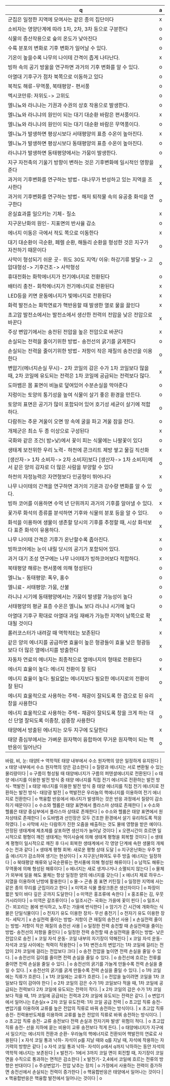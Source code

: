 q | a
---|---
군집은 일정한 지역에 모여사는 같은 종의 집단이다		| x
소비자는 영양단계에 따라 1차, 2차, 3차 등으로 구분한다		| o
식물의 증산작용으로 숲의 온도가 낮아진다		| o
수륙 분포의 변화로 기후 변화가 일어날 수 있다.		| o
기온이 높을수록 나무의 나이테 간격이 좁게 나타난다.		| x
빙하 속의 공기 방울을 연구하면 과거의 기후 변화를 알 수 있다.		| o
아열대 기후구가 점차 북쪽으로 이동하고 있다		| o
북적도 해류-무역풍, 북태평양- 편서풍		| o
멕시코만류: 저위도-> 고위도		| o
엘니뇨와 라니냐는 기권과 수권의 상호 작용으로 발생한다.		| o
엘니뇨와 라니냐의 원인이 되는 대기 대순환 바람은 편서풍이다.		| x
엘니뇨와 라니냐의 원인이 되는 대기 대순환 바람은 무역풍이다.		| o​
엘니뇨가 발생하면 평상시보다 서태평양의 표층 수온이 높아진다.		| x
엘니뇨가 발생하면 평상시보다 동태평양의 표층 수온이 높아진다.		| o​
라니냐가 발생하면 동태평양에서는 가뭄이 발생한다.		| o
지구 자전축의 기울기 방향이 변하는 것은 기후변화에 일시적인 영향을 준다		| x
과거의 기후변화를 연구하는 방법- 대나무가 번성하고 있는 지역을 조사한다		| x
​과거의 기후변화를 연구하는 방법- 해저 퇴적물 속의 유공충 화석을 연구한다		| o
온실효과를 일으키는 기체- 질소		| x
지구온난화의 원인- 지표면의 반사율 감소		| o
에너지 이동은 극에서 적도 쪽으로 이동한다		| x
대기 대순환이 극순환, 페렐 순환, 해들리 순환을 형성한 것은 지구가 자전하기 때문이다		| o
사막이 형성되기 쉬운 곳- 위도 30도 지역/ 이유: 하강기류 발달-> 고압대형성-> 기후건조-> 사막형성		| o
휴대전화는 화학에너지가 전기에너지로 전환된다		| o
배터리 충전- 화학에너지가 전기에너지로 전환된다		| x
LED등을 키면 운동에너지가 빛에너지로 전환된다		| x
화력 발전소는 화학연료가 핵반응할 때 발생한 열로 물을 끓인다		| x
초고압 발전소에서는 발전소에서 생산한 전력의 전압을 낮은 전압으로 바꾼다		| x
주상 변압기에서는 송전된 전압을 높은 전압으로 바꾼다		| x
손실되는 전력을 줄이기위한 방법- 송전선의 굵기를 굵게한다		| o
손실되는 전력을 줄이기위한 방법- 저항이 작은 재질의 송전선을 이용한다		| o
변압기(에너지손실 무시)- 2차 코일의 감은 수가 1차 코일보다 많을 때, 2차 코일에 유도되는 전력은 1차 코일에 공급되는 전력보다 많다.		| x
도마뱀은 몸 표면이 비늘로 덮여있어 수분손실을 막아준다			| o
지렁이는 토양의 통기성을 높여 식물이 살기 좋은 환경을 만든다.			| o
토양의 표면은 공기가 많이 포함되어 있어 호기성 세균이 살기에 적합하다.			| o
다람쥐는 추운 겨울이 오면 땅 속에 굴을 파고 겨울 잠을 잔다.			| o
개체군은 최소 두 종 이상으로 구성된다			| x
국화와 같은 조건( 밤>낮)에서 꽃이 피는 식물에는 나팔꽃이 있다			| o
생태계 보전위한 우리 노력- 하천에 콘크리트 제방 쌓고 물길 직선화			| x
[생산자-> 1차 소비자-> 2차 소비자]보다 [생산자-> 1차 소비자]에서 같은 양의 감자로 더 많은 사람을 부양할 수 있다			| o
하천의 자정능력은 자연형보다 인공형이 뛰어나다			| x 
나무 나이테의 간격을 연구하면 과거의 기온과 강수량 변화를 알 수 있다.			| o
빙하 코어를 이용하면 수억 년 단위까지 과거의 기후를 알아낼 수 있다.			| x
꽃가루 화석의 종류를 분석하면 기후와 식물의 분포 등을 알 수 있다.			| o
화석을 이용하여 생물이 생존할 당시의 기후를 추정할 때, 시상 화석보다 표준 화석이 유용하다.			| x
나무 나이테 간격은 기후가 온난할수록 좁아진다.			| x
빙하코어에는 눈이 내릴 당시의 공기가 포함되어 있다.			| o
과거 대기 조성 연구에는 나무 나이테가 빙하코어보다 적합하다.			| x
북태평양 해류는 편서풍에 의해 형성된다			| o
엘니뇨- 동태평양: 폭우, 홍수			| o
엘니료- 서태평양: 가뭄, 산불			| o
라니냐 시기에 동태평양에서는 가뭄이 발생할 가능성이 높다			| o
서태평양의 평균 표층 수온은 엘니뇨 보다 라니냐 시기에 높다			| o
아열대 기후구 확대로 아열대 과일 재배가 가능한 지역이 남쪽으로 확대될 것이다			| x
롤러코스터가 내려갈 때 역학적E는 보존된다			| x
같은 양의 에너지를 공급하면 효율이 높은 형광들이 효율 낮은 형광등보다 더 많은 열에너지를 방출한다			| x
자동차 연료의 에너지는 최종적으로 열에너지의 형태로 전환된다			| o
에너지 효율이 높다: 에너지 전환이 잘 된다			| x
에너지 효율이 높다: 필요없는 에너지보다 필요한 에너지로의 전환이 잘 된다			| o
에너지 효울적으로 사용하는 주택- 채광이 잘되도록 한 겹으로 된 유리창을 사용한다			| x
에너지 효울적으로 사용하는 주택- 채광이 잘되도록 창을 크게 하는 대신 단열 잘되도록 이중창, 삼중창 사용한다			| o
태양에서 방출된 에너지는 모두 지구에 도달한다			| x
태양 중심부에서는 가벼운 원자핵이 융합하여 무거운 원자핵이 되는 핵반응이 일어난다			| o
바람, 비, 눈: 태양E-> 역학적E
태양 내부에서 수소 원자핵의 양은 일정하게 유지된다			| x
태양 내부에서 수소 원자핵의 양은 감소한다			| o
질량과 에너지는 서로 변환될 수 있는 물리량이다			| o
구름이 형성될 때 태양에너지가 구름의 퍼텐셜에너지로 전환된다			| o
태양 에너지를 이용한 발전 방식 중 태양 에너지를 직접 전기 에너지로 전환하는 발전 방식- 핵발전			| x
태양 에너지를 이용한 발전 방식 중 태양 에너지를 직접 전기 에너지로 전환하는 발전 방식- 태양광 발전			| o
핵발전은 우라늄의 핵에너지를 이용하여 전기 에너지로 전환한다			| o
핵융합 반응에서 에너지가 발생하는 것은 반응 과정에서 질량이 감소하기 때문이다			| o
수소와 헬륨은 태양 표면에서 플라스마 상태로 존재한다			| x
수소와 헬륨은 태양 중심부에서 플라스마 상태로 존재한다			| o
수소와 헬륨은 태양 표면에서 원자상태로 존재한다			| o
도바뱀과 선인장은 모두 건조한 환경에서 살기 유리하도록 적응하였다.			| o
사막에 사는 다람쥐가 진한 오줌을 배출하는 것도 물에 영향을 받은 예이다.
안정된 생태계에 제초제를 살포하면 생산자가 늘어날 것이다			| x
오랜시간이 흐르면 일시적으로 평형이 깨진 생태계는 먹이사슬에 의해 생태계 평형을 회복할 것이다			| o
생태계 평형이 일시적으로 깨진 후 다시 회복한 생태계에서 각 영양 단계에 속한 생물의 개체 수는 전과 같다			| x
생태계 평형 회복: 새로운 평형 상태 도달			| o
지구온난화는 우주 방출 에너지가 감소하여 생기는 현상이다			| x
지구온난화여도 우주 방출 에너지는 일정하다			| o
북태평양 해류와 남국순환류는 편서풍에 의해 형성된 해류이다			| o
남적도 해류는 무역풍에 의해 형성된 해류이다			| o
에너지는 새로 생겨나거나 소멸되지 않는다			| o
물체가 외부에 일을 해도 물체는 항상 일정한 양의 에너지를 갖는다			| x
에너지 제로 하우스- 지열을 이용하여 난방에 활용한다			| o
물-> 곤충 몸 표면 키틴질			| o
일정한 지역에 사는 같은 종의 무리를 군집이라고 한다			| x
미역과 식물 플랑크톤은 생산자이다			| o
파장이 짧은 빛이 바다 깊은 곳까지 도달한다			| o
미역은 홍조류에 속한다			| x
홍조류는 김, 우뭇가시리이다			| o
미역은 갈조류이다			| o
일조시간- 국화는 가을에 꽃이 핀다			| o
일조시간- 꾀꼬리는 봄에 번식하고, 노루는 가을에 번식한다			| o
암기가 긴 시간에 개화하는 식물은 단일식물이다			| o
전자기 유도 이용한 장치- 무선 충전기			| o
전자기 유도 이용한 장치- 세탁기			| x
손실전력 줄이는 방법- 저항이 큰 재질의 송전선 사용			| x
손실전력 줄이는 방법- 저항이 작은 재질의 송전선 사용			| o
일정한 전력 송전할 때 손실전력을 줄이는 방법- 송전선의 저항을 줄인다			| o
일정한 전력 송전할 때 손실전력을 줄이는 방법- 낮은 전압으로 송전			| x
코일 자석 운동- 코일 내부의 자기장이 약해진다			| x
코일 자석 운동- 자석과 코일 사이에는 척력이 작용한다			| o
1차 변전소의 변압기는 1차 코일에 걸리는 전압이 2차 코일에 걸리는 전압보다 크다			| o
송전 전압을 높이면 전력 손실을 줄일 수 있다.			| o
송전선의 길이를 줄이면 전력 손실을 줄일 수 있다.			| o
송전선에 흐르는 전류를 줄이면 전력 손실을 줄일 수 있다.			| o
송전선의 굵기를 가늘게 만들수록 전력 손실을 줄일 수 있다.			| x
송전선의 굵기를 굵게 만들수록 전력 손실을 줄일 수 있다.			| o
1차 코일에는 직류가 흐른다.			| x
​1차 코일에는 교류가 흐른다.			| o
전압을 높이려면 코일을 1차 코일보다 많이 감아야 한다			| o
2차 코일의 감은 수가 1차 코일보다 적을 때, 1차 코일에 공급되는 전력보다 2차 코일에 유도되는 전력이 작다.			| x
2차 코일의 감은 수가 1차 코일보다 적을 때, 1차 코일에 공급되는 전력과 2차 코일에 유도되는 전력은 같다.			| o
변압기에서 일어나는 E손실x-> 2차 코일 유도전력: 1차 코일 공급 전력			| o
초고압 직류 송전- 변압기를 이용하여 교류를 높은 전압의 직류로 바꿔 송전하는 방식이다.			| x
초고압 직류 송전- 전력용반도체를 이용하여 교류를 높은 전압의 직류로 바꿔 송전하는 방식이다.			| o​
초고압 직류 송전- ​교류 송전보다 전력 손실과 전자기파 발생' 위험이 적다.			| o
초고압 직류 송전-​ 선을 지하에 묻는 비용이 교류 송전보다 적게 든다.			| o
태양에너지가 지구에서 일으키는 에너지의 전환과 순환- 우라늄의 핵에너지로 전환되어 핵발전의 연료로 사용된다			| x
자석 코일 통과 낙하- 자석이 p를 지날 때와 q를 지날 때, 자석에 작용하는 자기력의 방향은 같다			| o
자석 코일 통과 낙하- 자석이 p에서 q까지 낙하하는 동안 자석의 역학적 에너지는 보존된다			| x
발전기- 1에서 3까지 코일 면이 회전할 때, 자기장이 코일면을 수직으로 통과하는 면적은 감소한다			| x
발전기- 2,4에서 코일에 흐르는 전류의 방향은 반대이다			| o
주상변압기- 전압 낮추는 장치			| o
가정에서 사용하는 전력이 증가하면 송전선에서 손실되는 전력이 증가한다			| o
핵융합반응은 태양에서 일어나는 것이다			| x
핵융합반응은 핵융합 발전에서 일어나는 것이다			| o